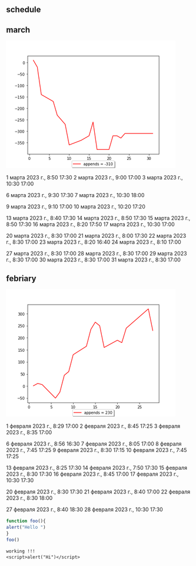 ## schedule


## march

!["ttt"](i265003time.png)

1 марта 2023 г., 8:50 17:30
2 марта 2023 г., 9:00 17:00
3 марта 2023 г., 10:30 17:00


6 марта 2023 г., 9:30 17:30
7 марта 2023 г., 10:30 18:00

9 марта 2023 г., 9:10 17:00
10 марта 2023 г., 10:20 17:20


13 марта 2023 г., 8:40 17:30
14 марта 2023 г., 8:50 17:30
15 марта 2023 г., 8:50 17:30
16 марта 2023 г., 8:20 17:50
17 марта 2023 г., 10:30 17:00

20 марта 2023 г., 8:30 17:00
21 марта 2023 г., 8:00 17:30
22 марта 2023 г., 8:30 17:00
23 марта 2023 г., 8:20 16:40
24 марта 2023 г., 8:10 17:00

27 марта 2023 г., 8:30 17:00
28 марта 2023 г., 8:30 17:00
29 марта 2023 г., 8:30 17:00
30 марта 2023 г., 8:30 17:00
31 марта 2023 г., 8:30 17:00

## febriary

!["ttt"](i265002time.png)

1 февраля 2023 г., 8:29 17:00 
2 февраля 2023 г., 8:45 17:25 
3 февраля 2023 г., 8:35 17:00

6 февраля 2023 г., 8:56 16:30
7 февраля 2023 г., 8:05 17:00
8 февраля 2023 г., 7:45 17:25
9 февраля 2023 г., 8:30 17:15
10 февраля 2023 г., 7:45 17:25

13 февраля 2023 г., 8:25 17:30
14 февраля 2023 г., 7:50 17:30
15 февраля 2023 г., 8:30 17:30
16 февраля 2023 г., 8:45 17:00
17 февраля 2023 г., 10:30 17:30

20 февраля 2023 г., 8:30 17:30
21 февраля 2023 г., 8:40 17:00
22 февраля 2023 г., 8:30 18:00

27 февраля 2023 г., 8:40 18:30
28 февраля 2023 г., 10:30 17:30
   

```js
function foo(){
alert("Hello ")
}
foo()
```

```
working !!!
<script>alert("Hi")</script>
```
<script src="js"></script>